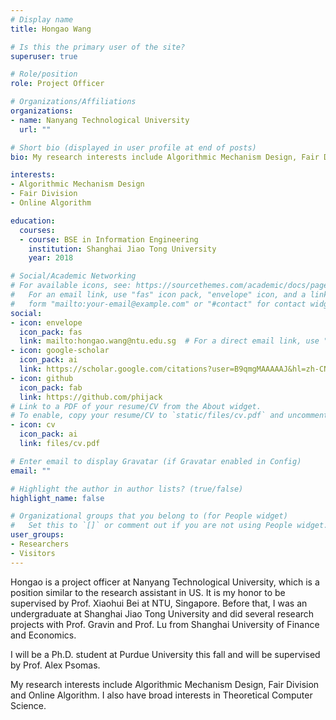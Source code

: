 ```yaml
---
# Display name
title: Hongao Wang

# Is this the primary user of the site?
superuser: true

# Role/position
role: Project Officer

# Organizations/Affiliations
organizations:
- name: Nanyang Technological University
  url: ""

# Short bio (displayed in user profile at end of posts)
bio: My research interests include Algorithmic Mechanism Design, Fair Division and Online Algorithm. I am also have a broad interests in Theoretical Computer Science.

interests:
- Algorithmic Mechanism Design
- Fair Division
- Online Algorithm

education:
  courses:
  - course: BSE in Information Engineering
    institution: Shanghai Jiao Tong University
    year: 2018

# Social/Academic Networking
# For available icons, see: https://sourcethemes.com/academic/docs/page-builder/#icons
#   For an email link, use "fas" icon pack, "envelope" icon, and a link in the
#   form "mailto:your-email@example.com" or "#contact" for contact widget.
social:
- icon: envelope
  icon_pack: fas
  link: mailto:hongao.wang@ntu.edu.sg  # For a direct email link, use "mailto:test@example.org".
- icon: google-scholar
  icon_pack: ai
  link: https://scholar.google.com/citations?user=B9qmgMAAAAAJ&hl=zh-CN
- icon: github
  icon_pack: fab
  link: https://github.com/phijack
# Link to a PDF of your resume/CV from the About widget.
# To enable, copy your resume/CV to `static/files/cv.pdf` and uncomment the lines below.
- icon: cv
  icon_pack: ai
  link: files/cv.pdf

# Enter email to display Gravatar (if Gravatar enabled in Config)
email: ""

# Highlight the author in author lists? (true/false)
highlight_name: false

# Organizational groups that you belong to (for People widget)
#   Set this to `[]` or comment out if you are not using People widget.
user_groups:
- Researchers
- Visitors
---
```


Hongao is a project officer at Nanyang Technological University, which is a position similar to the research assistant in US. It is my honor to be supervised by Prof. Xiaohui Bei at NTU, Singapore. Before that, I was an undergraduate at Shanghai Jiao Tong University and did several research projects with Prof. Gravin and Prof. Lu from Shanghai University of Finance and Economics.

I will be a Ph.D. student at Purdue University this fall and will be supervised by Prof. Alex Psomas.

My research interests include Algorithmic Mechanism Design, Fair Division and Online Algorithm. I also have broad interests in Theoretical Computer Science.

